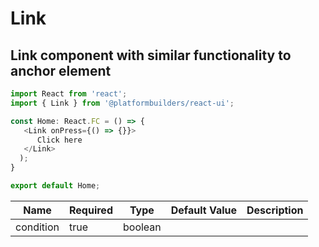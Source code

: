 
# Link

## Link component with similar functionality to anchor element

```js
import React from 'react';
import { Link } from '@platformbuilders/react-ui';

const Home: React.FC = () => {
   <Link onPress={() => {}}>
      Click here
   </Link>
  );
}

export default Home;
```


| Name  | Required | Type | Default Value | Description
| ------------- | ------------- | ------------- |------------- |------------- |
| condition | true | boolean |  |  |
